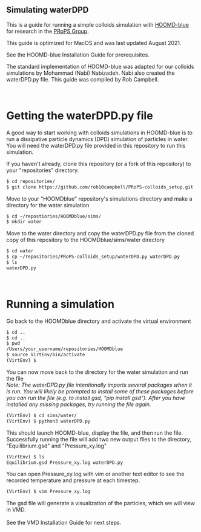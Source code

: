 ## Simulating waterDPD

This is a guide for running a simple colloids simulation with [HOOMD-blue] for research in the [PRoPS Group].

This guide is optimized for MacOS and was last updated August 2021.

See the HOOMD-blue Installation Guide for prerequisites.

The standard implementation of HOOMD-blue was adapted for our colloids simulations by Mohammad (Nabi) Nabizadeh. Nabi also created the waterDPD.py file. This guide was compiled by Rob Campbell.

[HOOMD-blue]: http://glotzerlab.engin.umich.edu/hoomd-blue/
[PRoPS Group]: https://web.northeastern.edu/complexfluids/
<br>

# Getting the waterDPD.py file

A good way to start working with colloids simulations in HOOMD-blue is to run a dissipative particle dynamics (DPD) simulation of particles in water. You will need the waterDPD.py file provided in this repository to run this simulation.

If you haven't already, clone this repository (or a fork of this repository) to your "repositories" directory.
```bash
$ cd repositories/
$ git clone https://github.com/rob10campbell/PRoPS-colloids_setup.git
```
Move to your "HOOMDblue" repository's simulations directory and make a directory for the water simulation
```bash
$ cd ~/repostiories/HOOMDblue/sims/
$ mkdir water
```
Move to the water directory and copy the waterDPD.py file from the cloned copy of this repository to the HOOMDblue/sims/water directory
```bash
$ cd water
$ cp ~/repositories/PRoPS-colloids_setup/waterDPD.py waterDPD.py
$ ls
waterDPD.py
```
<br>

# Running a simulation

Go back to the HOOMDblue directory and activate the virtual environment
```bash
$ cd ..
$ cd ..
$ pwd
/Users/your_username/repositories/HOOMDblue
$ source VirtEnv/bin/activate
(VirtEnv) $
```
You can now move back to the directory for the water simulation and run the file<br>
*Note: The waterDPD.py file intentionally imports several packages when it is run. You will likely be prompted to install some of these packages before you can run the file (e.g. to install gsd, "pip install gsd"). After you have installed any missing packages, try running the file again.*
```bash
(VirtEnv) $ cd sims/water/
(VirtEnv) $ python3 waterDPD.py
```
This should launch HOOMD-blue, display the file, and then run the file. <br>
Successfully running the file will add two new output files to the directory, "Equilibrium.gsd" and "Pressure_xy.log"
```bash
(VirtEnv) $ ls
Equilibrium.gsd	Pressure_xy.log	waterDPD.py
```
You can open Pressure_xy.log with vim or another text editor to see the recorded temperature and pressure at each timestep. 
```bash
(VirtEnv) $ vim Pressure_xy.log
```
The gsd file will generate a visualization of the particles, which we will view in VMD.
<br>
<br>
See the VMD Installation Guide for next steps. 
